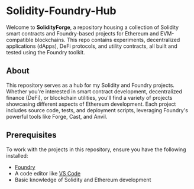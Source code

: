 # Solidity-Foundry-Hub

Welcome to **SolidityForge**, a repository housing a collection of Solidity smart contracts and Foundry-based projects for Ethereum and EVM-compatible blockchains. This repo contains experiments, decentralized applications (dApps), DeFi protocols, and utility contracts, all built and tested using the Foundry toolkit.

## About
This repository serves as a hub for my Solidity and Foundry projects. Whether you're interested in smart contract development, decentralized finance (DeFi), or blockchain utilities, you'll find a variety of projects showcasing different aspects of Ethereum development. Each project includes source code, tests, and deployment scripts, leveraging Foundry's powerful tools like Forge, Cast, and Anvil.

## Prerequisites
To work with the projects in this repository, ensure you have the following installed:
- [Foundry](https://book.getfoundry.sh/getting-started/installation) 
- A code editor like [VS Code](https://code.visualstudio.com/)
- Basic knowledge of Solidity and Ethereum development

